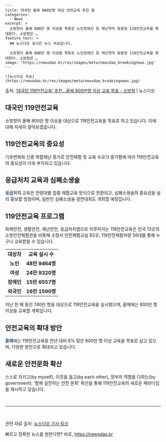     ---
    title: 대국민 올해 800만명 대상 안전교육 추진 중
    categories:
      - News
    excerpt: >
      소방청이 올해 800만 명 이상을 목표로 노인장애인 등 재난약자 맞춤형 119안전교육을 확대한다. 소방청은 …
    feature_text: >
      ## 뉴스다오 실시간 뉴스 속보입니다.
    
      소방청이 올해 800만 명 이상을 목표로 노인장애인 등 재난약자 맞춤형 119안전교육을 확대한다. 소방청은 …
    image: 'https://newsdao.kr/res/images/meta/newsdao_breakingnews.jpg'
    ---
    
    ![뉴스다오 속보](https://newsdao.kr/res/images/meta/newsdao_breakingnews.jpg)

<p>출처: <a href="https://newsdao.kr/2983" rel="dofollow">‘대국민 119안전교육’ 추진…올해 800만명 이상 교육 목표 - 소방청</a> | 뉴스다오</p>

<h2>대국민 119안전교육</h2>
<p data-ke-size="size16">소방청이 올해 800만 명 이상을 대상으로 119안전교육을 목표로 하고 있습니다. 이에 대해 자세히 알아보겠습니다.</p>

<h2>119안전교육의 중요성</h2>
<p>기후변화와 신종 복합재난 증가로 안전체험 및 교육 수요가 증가함에 따라 119안전교육의 중요성이 더욱 부각되고 있습니다.</p>

<h2>응급처치 교육과 심폐소생술</h2>
<p><b><span style="color: #1a5490;">응급처치</span></b> 교육은 연령대별 집중 체험교육 방식으로 전환되고, 심폐소생술의 중요성을 널리 홍보할 방침이며, 일반인 심폐소생술 경연대회도 개최할 예정입니다.</p>

<h2>119안전교육 프로그램</h2>
<p>화재안전, 생활안전, 재난안전, 응급처치법으로 이루어지는 119안전교육은 전국 13곳의 소방안전체험관을 비롯해 소방서 안전체험교실 82곳, 119안전체험차량 56대를 통해 누구나 교육받을 수 있습니다.</p>

<table>
	<tr>
		<td style="text-align: center; height: 17px;"><b>대상자</b></td>
		<td style="text-align: center; height: 17px;"><b>교육 실시 수</b></td>
	</tr>
	<tr>
		<td style="text-align: center; height: 17px;"><b>노인</b></td>
		<td style="text-align: center; height: 17px;"><b>48만 9464명</b></td>
	</tr>
	<tr>
		<td style="text-align: center; height: 17px;"><b>여성</b></td>
		<td style="text-align: center; height: 17px;"><b>24만 9320명</b></td>
	</tr>
	<tr>
		<td style="text-align: center; height: 17px;"><b>장애인</b></td>
		<td style="text-align: center; height: 17px;"><b>15만 6557명</b></td>
	</tr>
	<tr>
		<td style="text-align: center; height: 17px;"><b>외국인</b></td>
		<td style="text-align: center; height: 17px;"><b>16만 1590명</b></td>
	</tr>
</table>

<p>지난 한 해 동안 740만 명을 대상으로 119안전교육을 실시했으며, 올해에는 800만 명 이상을 교육할 계획입니다.</p>

<h2>안전교육의 확대 방안</h2>
<p><b><span style="color: #1a5490;">올해</span></b>에는 119안전교육을 전년 대비 8% 많은 800만 명 이상 교육을 목표로 삼고 있으며, 다양한 방안으로 확대되고 있습니다.</p>

<h2>새로운 안전문화 확산</h2>
<p>스스로 지키고(by myself), 이웃을 돕고(by each other), 정부의 역할을 다하는(by government), ‘함께 실천하는 안전 문화’ 확산을 통해 119안전교육의 새로운 패러다임을 제시하고 있습니다.</p>

<p data-ke-size="size16">&nbsp;</p>
<hr>
<p data-ke-size="size16">&nbsp;</p>

<p>관련 자료 출처: <a href="https://newsdao.kr/2983">뉴스다오 기사 링크</a></p> 

빠르고 정확한 뉴스를 원한다면? 바로, <a href="https://newsdao.kr" rel="dofollow">https://newsdao.kr</a>


    
